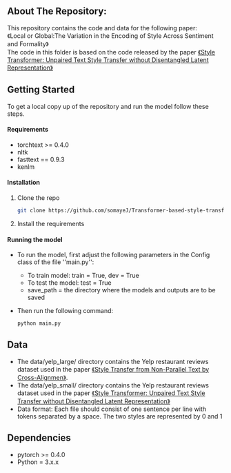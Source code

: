 ## About The Repository:
This repository contains the code and data for the following paper:\
《Local or Global:The Variation in the Encoding of Style Across Sentiment and Formality》\
The code in this folder is based on the code released by the paper <a href="https://arxiv.org/abs/1905.05621">《Style Transformer: Unpaired Text Style Transfer without Disentangled Latent Representation》</a>

<!-- GETTING STARTED -->
## Getting Started

To get a local copy up of the repository and run the model follow these steps.
<!--*****************************1. I shoukd check the fasttext version, 2.I need to remove the perplexity requirements (kenlm) and files about pplx and add my files -->
#### Requirements 
* torchtext >= 0.4.0
* nltk
* fasttext == 0.9.3
* kenlm

#### Installation

1. Clone the repo
   ```sh
   git clone https://github.com/somayeJ/Transformer-based-style-transfer.git
   ```
2. Install the requirements
<!--*************************1. the type of the discriminator, if we want to keep or remove the multi_discriminator -->
#### Running the model
* To run the model, first adjust the following parameters in the Config class of the file  ''main.py'':
   * To train model: train = True,  dev = True
   * To test the model: test = True
   * save_path = the directory where the models and outputs are to be saved

* Then run the following command:
   ```sh
   python main.py
   ```
## Data 
* The data/yelp_large/ directory contains the  Yelp restaurant reviews dataset used in the paper <a href="https://arxiv.org/abs/1705.09655">《Style Transfer from Non-Parallel Text by Cross-Alignmen》</a>. 
*  The data/yelp_small/ directory contains the  Yelp restaurant reviews dataset used in the paper <a href="https://arxiv.org/abs/1905.05621">《Style Transformer: Unpaired Text Style Transfer without Disentangled Latent Representation》</a>
*  Data format: Each file should consist of one sentence per line with tokens separated by a space. The two styles are represented by 0 and 1

## Dependencies
* pytorch >= 0.4.0
* Python = 3.x.x
